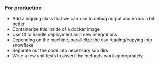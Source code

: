 ### For production
- Add a logging class that we can use to debug output and errors a bit better
- Containerize this inside of a docker image
- Use CI to handle deployment and new integrations
- Depending on the machine, parallelize the csv reading/copying into snowflake
- Separate out the code into necessary sub dirs
- Write a few unit tests to assert the methods work appropriately
